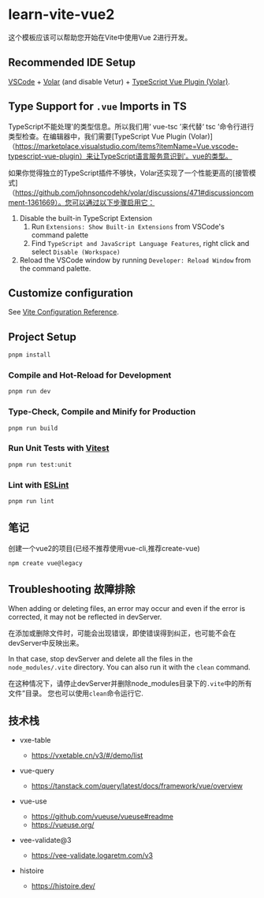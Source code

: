 # learn-vite-vue2

这个模板应该可以帮助您开始在Vite中使用Vue 2进行开发。

## Recommended IDE Setup

[VSCode](https://code.visualstudio.com/) + [Volar](https://marketplace.visualstudio.com/items?itemName=Vue.volar) (and
disable
Vetur) + [TypeScript Vue Plugin (Volar)](https://marketplace.visualstudio.com/items?itemName=Vue.vscode-typescript-vue-plugin).

## Type Support for `.vue` Imports in TS

TypeScript不能处理'的类型信息。所以我们用‘ vue-tsc ’来代替‘ tsc
’命令行进行类型检查。在编辑器中，我们需要[TypeScript Vue Plugin (Volar)]（https://marketplace.visualstudio.com/items?itemName=Vue.vscode-typescript-vue-plugin）来让TypeScript语言服务意识到'。vue的类型。

如果你觉得独立的TypeScript插件不够快，Volar还实现了一个性能更高的[接管模式]（https://github.com/johnsoncodehk/volar/discussions/471#discussioncomment-1361669）。您可以通过以下步骤启用它：

1. Disable the built-in TypeScript Extension
    1) Run `Extensions: Show Built-in Extensions` from VSCode's command palette
    2) Find `TypeScript and JavaScript Language Features`, right click and select `Disable (Workspace)`
2. Reload the VSCode window by running `Developer: Reload Window` from the command palette.

## Customize configuration

See [Vite Configuration Reference](https://vitejs.dev/config/).

## Project Setup

```sh
pnpm install
```

### Compile and Hot-Reload for Development

```sh
pnpm run dev
```

### Type-Check, Compile and Minify for Production

```sh
pnpm run build
```

### Run Unit Tests with [Vitest](https://vitest.dev/)

```sh
pnpm run test:unit
```

### Lint with [ESLint](https://eslint.org/)

```sh
pnpm run lint
```

## 笔记

创建一个vue2的项目(已经不推荐使用vue-cli,推荐create-vue)

```shell
npm create vue@legacy
```

## Troubleshooting 故障排除

When adding or deleting files, an error may occur and even if the error is corrected, it may not be reflected in
devServer.

在添加或删除文件时，可能会出现错误，即使错误得到纠正，也可能不会在devServer中反映出来。

In that case, stop devServer and delete all the files in the `node_modules/.vite` directory. You can also run it with
the `clean` command.

在这种情况下，请停止devServer并删除node_modules目录下的`.vite`中的所有文件”目录。
您也可以使用`clean`命令运行它.

## 技术栈

- vxe-table
    - https://vxetable.cn/v3/#/demo/list
- vue-query
    - https://tanstack.com/query/latest/docs/framework/vue/overview
- vue-use
    - https://github.com/vueuse/vueuse#readme
    - https://vueuse.org/
- vee-validate@3
    - https://vee-validate.logaretm.com/v3

- histoire
    - https://histoire.dev/
